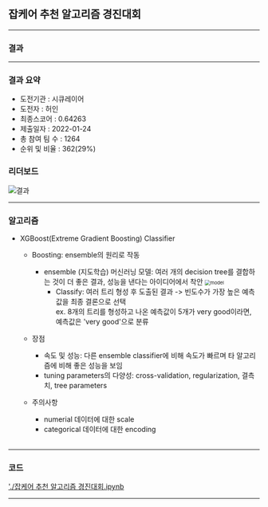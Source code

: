 ## 잡케어 추천 알고리즘 경진대회

------------

### 결과

----------------

### 결과 요약

* 도전기관 : 시큐레이어
* 도전자 : 허인
* 최종스코어 : 0.64263
* 제출일자 : 2022-01-24
* 총 참여 팀 수 : 1264
* 순위 및 비율 :  362(29%)

### 리더보드

![결과](screenshot/scoreJob.png)

----------

### 알고리즘

* XGBoost(Extreme Gradient Boosting) Classifier
  * Boosting: ensemble의 원리로 작동
    - ensemble (지도학습) 머신러닝 모델: 여러 개의 decision tree를 결합하는 것이 더 좋은 결과, 성능을 낸다는 아이디어에서 착안
      <img src="screenshot/ensemble.png" alt="model" style="zoom: 67%;" />
      * Classify: 여러 트리 형성 후 도출된 결과 -> 빈도수가 가장 높은 예측값을 최종 결론으로 선택<br>
        ex. 8개의 트리를 형성하고 나온 예측값이 5개가 very good이라면, 예측값은 'very good'으로 분류

  * 장점
    - 속도 및 성능: 다른 ensemble classifier에 비해 속도가 빠르며 타 알고리즘에 비해 좋은 성능을 보임
    - tuning parameters의 다양성: cross-validation, regularization, 결측치, tree parameters
  * 주의사항
    - numerial 데이터에 대한 scale
    - categorical 데이터에 대한 encoding
  <br><br>

-----------

### 코드

['./잡케어 추천 알고리즘 경진대회.ipynb](https://github.com/gjdls01/seculayer_challenge3/blob/main/dacon/%EC%9E%A1%EC%BC%80%EC%96%B4%20%EC%B6%94%EC%B2%9C%20%EC%95%8C%EA%B3%A0%EB%A6%AC%EC%A6%98%20%EA%B2%BD%EC%A7%84%EB%8C%80%ED%9A%8C/%EC%9E%A1%EC%BC%80%EC%96%B4%20%EC%B6%94%EC%B2%9C%20%EC%95%8C%EA%B3%A0%EB%A6%AC%EC%A6%98%20%EA%B2%BD%EC%A7%84%EB%8C%80%ED%9A%8C.ipynb)

-----------

